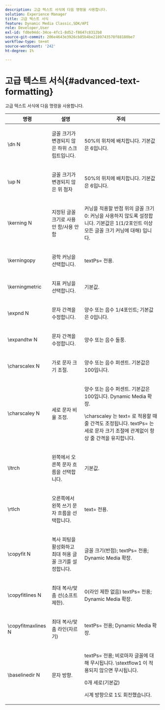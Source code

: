 ```yaml
---
description: 고급 텍스트 서식에 다음 명령을 사용합니다.
solution: Experience Manager
title: 고급 텍스트 서식
feature: Dynamic Media Classic,SDK/API
role: Developer,User
exl-id: fd0e94dc-34ce-4fc1-8d52-f8647c8312b8
source-git-commit: 206e4643e3926cb85b4be2189743578f88180be7
workflow-type: tm+mt
source-wordcount: '242'
ht-degree: 1%

---
```


# 고급 텍스트 서식{#advanced-text-formatting}

고급 텍스트 서식에 다음 명령을 사용합니다.

<table id="table_43B2EB887C0F471BB60C23B570E7D3D2"> 
 <thead> 
  <tr> 
   <th class="entry"> 명령 </th> 
   <th class="entry"> 설명 </th> 
   <th class="entry"> 주의 </th> 
  </tr> 
 </thead>
 <tbody> 
  <tr> 
   <td> <span class="codeph"> \dn  <span class="varname"> N  </span> </span> </td> 
   <td> <p>글꼴 크기가 변경되지 않은 하위 스크립트입니다. </p> </td> 
   <td> <p>50%의 위치에 배치합니다. 기본값은 6입니다. </p> </td> 
  </tr> 
  <tr> 
   <td> <span class="codeph"> \up  <span class="varname"> N  </span> </span> </td> 
   <td> <p>글꼴 크기가 변경되지 않은 위 첨자 </p> </td> 
   <td> <p>50%의 위치에 배치합니다. 기본값은 6입니다. </p> </td> 
  </tr> 
  <tr> 
   <td> <span class="codeph"> \kerning  <span class="varname"> N  </span> </span> </td> 
   <td> <p>지정된 글꼴 크기로 사용 안 함/사용 안 함 </p> </td> 
   <td> <p>커닝을 적용할 반점 위의 글꼴 크기 0: 커닝을 사용하지 않도록 설정합니다. 기본값은 1(1/2포인트 이상 모든 글꼴 크기 커닝에 대해) 입니다. </p> </td> 
  </tr> 
  <tr> 
   <td> <span class="codeph"> \kerningopy  </span> </td> 
   <td> <p>광학 커닝을 선택합니다. </p> </td> 
   <td> <p> <span class="codeph"> textPs=  </span> 전용. </p> </td> 
  </tr> 
  <tr> 
   <td> <span class="codeph"> \kerningmetric  </span> </td> 
   <td> <p>지표 커닝을 선택합니다. </p> </td> 
   <td> <p>기본값. </p> </td> 
  </tr> 
  <tr> 
   <td> <span class="codeph"> \expnd  <span class="varname"> N  </span> </span> </td> 
   <td> <p>문자 간격을 수정합니다. </p> </td> 
   <td> <p>양수 또는 음수 1/4포인트; 기본값은 0입니다. </p> </td> 
  </tr> 
  <tr> 
   <td> <span class="codeph"> \expandtw  <span class="varname"> N  </span> </span> </td> 
   <td> <p>문자 간격을 수정합니다. </p> </td> 
   <td> <p>양수 또는 음수 돌풍. </p> </td> 
  </tr> 
  <tr> 
   <td> <span class="codeph"> \charscalex  <span class="varname"> N  </span> </span> </td> 
   <td> <p>가로 문자 크기 조절. </p> </td> 
   <td> <p>양수 또는 음수 퍼센트. 기본값은 100입니다. </p> </td> 
  </tr> 
  <tr> 
   <td> <span class="codeph"> \charscaley  <span class="varname"> N  </span> </span> </td> 
   <td> <p>세로 문자 비율 조정. </p> </td> 
   <td> <p>양수 또는 음수 퍼센트. 기본값은 100입니다. Dynamic Media 확장. </p> <p> <span class="codeph"> \charscaley </span> 는  <span class="codeph"> text=  </span>로 적용할 때 줄 간격도 조정됩니다. <span class="codeph"> textPs= </span> 는 세로 문자 크기 조절에 관계없이 항상 줄 간격을 유지합니다. </p> </td> 
  </tr> 
  <tr> 
   <td> <span class="codeph"> \ltrch  </span> </td> 
   <td> <p>왼쪽에서 오른쪽 문자 흐름을 선택합니다. </p> </td> 
   <td> <p>기본값. </p> </td> 
  </tr> 
  <tr> 
   <td> <span class="codeph"> \rtlch  </span> </td> 
   <td> <p>오른쪽에서 왼쪽 쓰기 문자 흐름을 선택합니다. </p> </td> 
   <td> <p> <span class="codeph"> text=  </span> 전용. </p> </td> 
  </tr> 
  <tr> 
   <td> <span class="codeph"> \copyfit  <span class="varname"> N  </span> </span> </td> 
   <td> <p>복사 피팅을 활성화하고 최대 허용 글꼴 크기를 설정합니다. </p> </td> 
   <td> <p>글꼴 크기(반점); <span class="codeph"> textPs= </span> 전용; Dynamic Media 확장. </p> </td> 
  </tr> 
  <tr> 
   <td> <span class="codeph"> \copyfitlines  <span class="varname"> N  </span> </span> </td> 
   <td> <p>최대 복사/맞춤 선(소프트 제한). </p> </td> 
   <td> <p>0(라인 제한 없음) <span class="codeph"> textPs= </span> 전용; Dynamic Media 확장. </p> </td> 
  </tr> 
  <tr> 
   <td> <span class="codeph"> \copyfitmaxlines  <span class="varname"> N  </span> </span> </td> 
   <td> <p>최대 복사/맞춤 라인(자르기) </p> </td> 
   <td> <p> <span class="codeph"> textPs=  </span> 전용; Dynamic Media 확장. </p> </td> 
  </tr> 
  <tr> 
   <td> <span class="codeph"> \baselinedir  <span class="varname"> N  </span> </span> </td> 
   <td> <p>문자 방향. </p> </td> 
   <td> <p> <span class="codeph"> textPs=  </span> 전용; 비로마자 글꼴에 대해 무시됩니다. \stextflow1 <span class="codeph"> 이  </span> 적용되지 않으면 무시됩니다. </p> <p>0개 세로(기본값) </p> <p>시계 방향으로 1도 회전했습니다. </p> </td> 
  </tr> 
 </tbody> 
</table>
